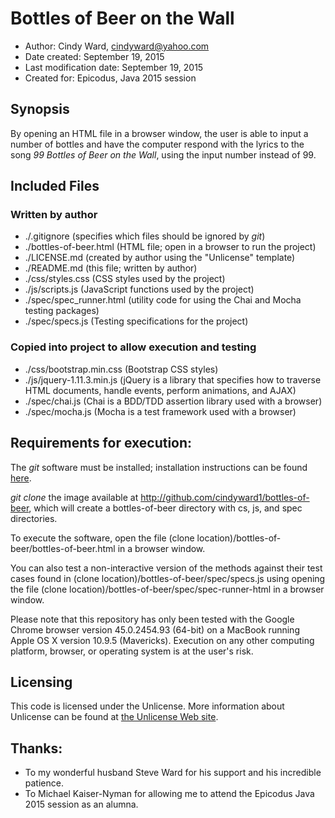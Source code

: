 # Bottles of Beer on the Wall

* Author: Cindy Ward, cindyward@yahoo.com
* Date created: September 19, 2015
* Last modification date: September 19, 2015
* Created for: Epicodus, Java 2015 session

## Synopsis

By opening an HTML file in a browser window, the user is able to input a number of bottles and have the computer respond with the lyrics to the song _99 Bottles of Beer on the Wall_, using the input number instead of 99. 

## Included Files

### Written by author
* ./.gitignore (specifies which files should be ignored by _git_)
* ./bottles-of-beer.html (HTML file; open in a browser to run the project)
* ./LICENSE.md (created by author using the "Unlicense" template)
* ./README.md (this file; written by author)
* ./css/styles.css (CSS styles used by the project)
* ./js/scripts.js (JavaScript functions used by the project)
* ./spec/spec_runner.html (utility code for using the Chai and Mocha testing packages)
* ./spec/specs.js (Testing specifications for the project)

### Copied into project to allow execution and testing

* ./css/bootstrap.min.css (Bootstrap CSS styles)
* ./js/jquery-1.11.3.min.js (jQuery is a library that specifies how to traverse HTML documents, handle events, perform animations, and AJAX)
* ./spec/chai.js (Chai is a BDD/TDD assertion library used with a browser)
* ./spec/mocha.js (Mocha is a test framework used with a browser)

## Requirements for execution:

The _git_ software must be installed; installation instructions can be found [here](http://git-scm.com/book/en/v2/Getting-Started-Installing-Git).

_git clone_ the image available at http://github.com/cindyward1/bottles-of-beer, which will create a bottles-of-beer directory with cs, js, and spec directories.

To execute the software, open the file (clone location)/bottles-of-beer/bottles-of-beer.html in a browser window. 

You can also test a non-interactive version of the methods against their test cases found in (clone location)/bottles-of-beer/spec/specs.js using opening the file (clone location)/bottles-of-beer/spec/spec-runner-html in a browser window.

Please note that this repository has only been tested with the Google Chrome browser version 45.0.2454.93 (64-bit) on a MacBook running Apple OS X version 10.9.5 (Mavericks). Execution on any other computing platform, browser, or operating system is at the user's risk.

## Licensing

This code is licensed under the Unlicense. More information about Unlicense can be found at [the Unlicense Web site](http://unlicense.org).

## Thanks:

* To my wonderful husband Steve Ward for his support and his incredible patience.
* To Michael Kaiser-Nyman for allowing me to attend the Epicodus Java 2015 session as an alumna.
